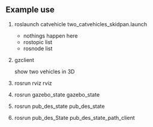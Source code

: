 ## Example use

1) roslaunch catvehicle two_catvehicles_skidpan.launch

	* nothings happen here
	* rostopic list
	* rosnode list

2) gzclient

	show two vehicles in 3D

3) rosrun rviz rviz

4) rosrun gazebo_state gazebo_state

5) rosrun pub_des_state pub_des_state

6) rosrun pub_des_State pub_des_state_path_client
